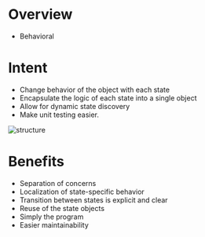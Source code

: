 # Overview
* Behavioral

# Intent
* Change behavior of the object with each state
* Encapsulate the logic of each state into a single object
* Allow for dynamic state discovery
* Make unit testing easier.

![structure](https://github.com/sairamaj/designpatterns/blob/master/state/structure.png) 

# Benefits
* Separation of concerns
* Localization of state-specific behavior
* Transition between states is explicit and clear
* Reuse of the state objects
* Simply the program
* Easier maintainability





